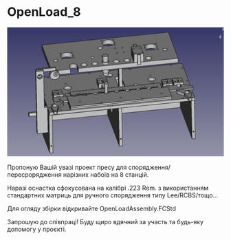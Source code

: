 # OpenLoad_8

<img src="assebly_view.png"/>

Пропоную Вашій увазі проект пресу для спорядження/пересрорядження нарізних набоїв на 8 станцій.

Наразі оснастка сфокусована на калібрі .223 Rem. з використанням стандартних матриць для ручного спорядження типу Lee/RCBS/тощо...

Для огляду збірки відкривайте OpenLoadAssembly.FCStd

Запрошую до співпраці! Буду щиро вдячний за участь та будь-яку допомогу у проєкті.

